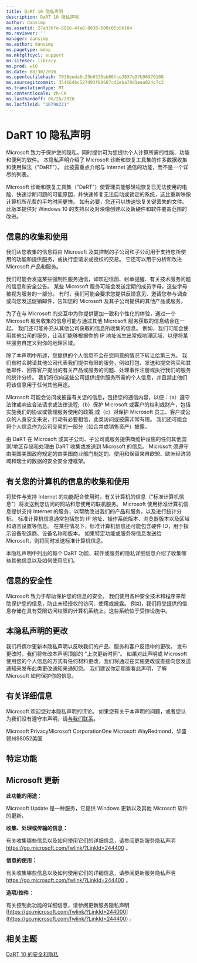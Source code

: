 ```yaml
---
title: DaRT 10 隐私声明
description: DaRT 10 隐私声明
author: dansimp
ms.assetid: 27ad36fe-6816-4fe8-8838-500c05b5b184
ms.reviewer: ''
manager: dansimp
ms.author: dansimp
ms.pagetype: mdop
ms.mktglfcycl: support
ms.sitesec: library
ms.prod: w10
ms.date: 08/30/2016
ms.openlocfilehash: 7038eeda6c25b0335eb86fce3837e97b96970108
ms.sourcegitcommit: 354664bc527d93f80687cd2eba70d1eea024c7c3
ms.translationtype: MT
ms.contentlocale: zh-CN
ms.lasthandoff: 06/26/2020
ms.locfileid: "10798221"
---
```

# DaRT 10 隐私声明


Microsoft 致力于保护您的隐私，同时提供可为您提供个人计算所需的性能、功能和便利的软件。 本隐私声明介绍了 Microsoft 诊断和恢复工具集的许多数据收集和使用做法（"DaRT"）。 此披露重点介绍与 Internet 通信的功能，而不是一个详尽的列表。

Microsoft 诊断和恢复工具集（"DaRT"）使管理员能够轻松恢复已无法使用的电脑、快速诊断问题的可能原因，并快速修复无法启动或锁定的系统，这比重新映像计算机所花费的平均时间更快。 如有必要，您还可以快速恢复关键丢失的文件。 此版本提供对 Windows 10 的支持以及对映像创建以及新硬件和软件覆盖范围的改进。

## 信息的收集和使用


我们从您收集的信息将由 Microsoft 及其控制的子公司和子公司用于支持您所使用的功能和提供服务，或执行您请求或授权的交易。 它还可以用于分析和改进 Microsoft 产品和服务。

我们可能会发送某些强制性服务通信，如欢迎信函、帐单提醒、有关技术服务问题的信息和安全公告。 某些 Microsoft 服务可能会发送定期的成员字母，这些字母被视为服务的一部分。 有时，我们可能会要求您提供反馈意见、邀请您参与调查或向您发送促销邮件，告知您的 Microsoft 及其子公司提供的其他产品或服务。

为了在与 Microsoft 的交互中为你提供更加一致和个性化的体验，通过一个 Microsoft 服务收集的信息可能与通过其他 Microsoft 服务获取的信息结合在一起。 我们还可能补充从其他公司获取的信息所收集的信息。 例如，我们可能会使用其他公司的服务，让我们能够根据你的 IP 地址派生出常规地理区域，以便将某些服务自定义到你的地理区域。

除了本声明中所述，您提供的个人信息不会在您同意的情况下转让给第三方。 我们有时会聘请其他公司代表我们提供有限的服务，例如打包、发送和提交购买和其他邮件、回答客户提出的有关产品或服务的问题、处理事件注册或执行我们的服务的统计分析。 我们将仅向这些公司提供提供服务所需的个人信息，并且禁止他们将该信息用于任何其他用途。

Microsoft 可能会访问或披露有关您的信息，包括您的通信内容，以便：（a）遵守法律或响应合法请求或法律流程;（b）保护 Microsoft 或客户的权利或财产，包括实施我们的协议或管理服务使用的政策;或（c）对保护 Microsoft 员工、客户或公众的人身安全来说，行动有必要相信，此类访问或披露非常有用。 我们还可能会将个人信息作为公司交易的一部分（如合并或销售资产）披露。

由 DaRT 在 Microsoft 或其子公司、子公司或服务提供商维护设施的任何其他国家/地区存储和处理由 DaRT 收集或发送到 Microsoft 的信息。 Microsoft 须遵守由美国美国政府规定的由美国商业部门制定的、使用和保留来自欧盟、欧洲经济领域和瑞士的数据的安全安全港框架。

## 有关您的计算机的信息的收集和使用


将软件与支持 Internet 的功能配合使用时，有关计算机的信息（"标准计算机信息"）将发送到您访问的网站和您使用的联机服务。 Microsoft 使用标准计算机信息提供支持 Internet 的服务，以帮助改进我们的产品和服务，以及进行统计分析。 标准计算机信息通常包括您的 IP 地址、操作系统版本、浏览器版本以及区域和语言设置等信息。 在某些情况下，标准计算机信息还可能包含硬件 ID，用于指示设备制造商、设备名称和版本。 如果特定功能或服务将信息发送给 Microsoft，则将同时发送标准计算机信息。

本隐私声明中列出的每个 DaRT 功能、软件或服务的隐私详细信息介绍了收集哪些其他信息以及如何使用它们。

## 信息的安全性


Microsoft 致力于帮助保护您的信息的安全。 我们使用各种安全技术和程序来帮助保护您的信息，防止未经授权的访问、使用或披露。 例如，我们将您提供的信息存储在具有受限访问权限的计算机系统上，这些系统位于受控设施中。

## 本隐私声明的更改


我们将偶尔更新本隐私声明以反映我们的产品、服务和客户反馈中的更改。 发布更改时，我们将修改本声明顶部的 "上次更新时间"。 如果对此声明或 Microsoft 使用您的个人信息的方式有任何材料更改，我们将通过在实施更改或直接向您发送通知来发布此类更改通知来通知您。 我们建议你定期查看此声明，了解 Microsoft 如何保护你的信息。

## 有关详细信息


Microsoft 欢迎您对本隐私声明的评论。 如果您有关于本声明的问题，或者您认为我们没有遵守本声明，请[与我们联系](https://go.microsoft.com/fwlink/?LinkID=245853)。

Microsoft PrivacyMicrosoft CorporationOne Microsoft WayRedmond，华盛顿州98052美国

## 特定功能


## Microsoft 更新


**此功能的用途：**

Microsoft Update 是一种服务，它提供 Windows 更新以及其他 Microsoft 软件的更新。

**收集、处理或传输的信息：**

有关收集哪些信息以及如何使用它们的详细信息，请参阅更新服务隐私声明 <https://go.microsoft.com/fwlink/?LinkId=244400> 。

**信息的使用：**

有关收集哪些信息以及如何使用它们的详细信息，请参阅更新服务隐私声明 <https://go.microsoft.com/fwlink/?LinkId=244400> 。

**选项/控件：**

有关控制此功能的详细信息，请参阅更新服务隐私声明 [https://go.microsoft.com/fwlink/?LinkId=244000](https://go.microsoft.com/fwlink/?LinkId=244400) 。

## 相关主题


[DaRT 10 的安全和隐私](security-and-privacy-for-dart-10.md)

 

 





